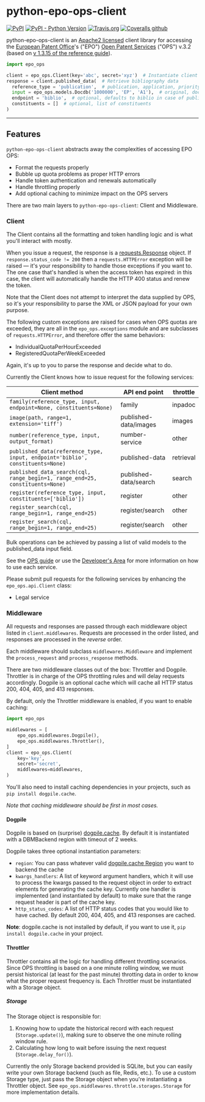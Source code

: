 # python-epo-ops-client

[![PyPI](https://img.shields.io/pypi/v/python-epo-ops-client)](https://pypi.org/project/python-epo-ops-client/)
[![PyPI - Python Version](https://img.shields.io/pypi/pyversions/python-epo-ops-client)](https://pypi.org/project/python-epo-ops-client/)
[![Travis.org](https://img.shields.io/travis/gsong/python-epo-ops-client)](https://travis-ci.org/gsong/python-epo-ops-client)
[![Coveralls github](https://img.shields.io/coveralls/github/gsong/python-epo-ops-client)](https://coveralls.io/github/gsong/python-epo-ops-client)

python-epo-ops-client is an [Apache2 licensed][apache license] client library
for accessing the [European Patent Office][epo]'s ("EPO") [Open Patent
Services][ops] ("OPS") v.3.2 (based on [v 1.3.15 of the reference guide][ops guide]).

```python
import epo_ops

client = epo_ops.Client(key='abc', secret='xyz')  # Instantiate client
response = client.published_data(  # Retrieve bibliography data
  reference_type = 'publication',  # publication, application, priority
  input = epo_ops.models.Docdb('1000000', 'EP', 'A1'),  # original, docdb, epodoc
  endpoint = 'biblio',  # optional, defaults to biblio in case of published_data
  constituents = []  # optional, list of constituents
)
```

---

## Features

`python-epo-ops-client` abstracts away the complexities of accessing EPO OPS:

- Format the requests properly
- Bubble up quota problems as proper HTTP errors
- Handle token authentication and renewals automatically
- Handle throttling properly
- Add optional caching to minimize impact on the OPS servers

There are two main layers to `python-epo-ops-client`: Client and Middleware.

### Client

The Client contains all the formatting and token handling logic and is what
you'll interact with mostly.

When you issue a request, the response is a [requests.Response][] object. If
`response.status_code != 200` then a `requests.HTTPError` exception will be
raised — it's your responsibility to handle those exceptions if you want to. The
one case that's handled is when the access token has expired: in this case, the
client will automatically handle the HTTP 400 status and renew the token.

Note that the Client does not attempt to interpret the data supplied by OPS, so
it's your responsibility to parse the XML or JSON payload for your own purpose.

The following custom exceptions are raised for cases when OPS quotas are
exceeded, they are all in the `epo_ops.exceptions` module and are subclasses of
`requests.HTTPError`, and therefore offer the same behaviors:

- IndividualQuotaPerHourExceeded
- RegisteredQuotaPerWeekExceeded

Again, it's up to you to parse the response and decide what to do.

Currently the Client knows how to issue request for the following services:

| Client method                                                                 | API end point         | throttle  |
| ----------------------------------------------------------------------------- | --------------------- | --------- |
| `family(reference_type, input, endpoint=None, constituents=None)`             | family                | inpadoc   |
| `image(path, range=1, extension='tiff')`                                      | published-data/images | images    |
| `number(reference_type, input, output_format)`                                | number-service        | other     |
| `published_data(reference_type, input, endpoint='biblio', constituents=None)` | published-data        | retrieval |
| `published_data_search(cql, range_begin=1, range_end=25, constituents=None)`  | published-data/search | search    |
| `register(reference_type, input, constituents=['biblio'])`                    | register              | other     |
| `register_search(cql, range_begin=1, range_end=25)`                           | register/search       | other     |
| `register_search(cql, range_begin=1, range_end=25)`                           | register/search       | other     |

Bulk operations can be achieved by passing a list of valid models to the
published_data input field.

See the [OPS guide][] or use the [Developer's Area][] for more information on
how to use each service.

Please submit pull requests for the following services by enhancing the
`epo_ops.api.Client` class:

- Legal service

### Middleware

All requests and responses are passed through each middleware object listed in
`client.middlewares`. Requests are processed in the order listed, and responses
are processed in the _reverse_ order.

Each middleware should subclass `middlewares.Middleware` and implement the
`process_request` and `process_response` methods.

There are two middleware classes out of the box: Throttler and Dogpile.
Throttler is in charge of the OPS throttling rules and will delay requests
accordingly. Dogpile is an optional cache which will cache all HTTP status 200,
404, 405, and 413 responses.

By default, only the Throttler middleware is enabled, if you want to enable
caching:

```python
import epo_ops

middlewares = [
    epo_ops.middlewares.Dogpile(),
    epo_ops.middlewares.Throttler(),
]
client = epo_ops.Client(
    key='key',
    secret='secret',
    middlewares=middlewares,
)
```

You'll also need to install caching dependencies in your projects, such as `pip install dogpile.cache`.

_Note that caching middleware should be first in most cases._

#### Dogpile

Dogpile is based on (surprise) [dogpile.cache][]. By default it is instantiated
with a DBMBackend region with timeout of 2 weeks.

Dogpile takes three optional instantiation parameters:

- `region`: You can pass whatever valid [dogpile.cache Region][] you want to
  backend the cache
- `kwargs_handlers`: A list of keyword argument handlers, which it will use to
  process the kwargs passed to the request object in order to extract elements
  for generating the cache key. Currently one handler is implemented (and
  instantiated by default) to make sure that the range request header is part of
  the cache key.
- `http_status_codes`: A list of HTTP status codes that you would like to have
  cached. By default 200, 404, 405, and 413 responses are cached.

**Note**: dogpile.cache is not installed by default, if you want to use it, `pip install dogpile.cache` in your project.

#### Throttler

Throttler contains all the logic for handling different throttling scenarios.
Since OPS throttling is based on a one minute rolling window, we must persist
historical (at least for the past minute) throtting data in order to know what
the proper request frequency is. Each Throttler must be instantiated with a
Storage object.

##### Storage

The Storage object is responsible for:

1.  Knowing how to update the historical record with each request
    (`Storage.update()`), making sure to observe the one minute rolling window
    rule.
2.  Calculating how long to wait before issuing the next request
    (`Storage.delay_for()`).

Currently the only Storage backend provided is SQLite, but you can easily write
your own Storage backend (such as file, Redis, etc.). To use a custom Storage
type, just pass the Storage object when you're instantiating a Throttler object.
See `epo_ops.middlewares.throttle.storages.Storage` for more implementation
details.

[apache license]: http://www.apache.org/licenses/LICENSE-2.0
[developer's area]: https://developers.epo.org/ops-v3-2/apis
[dogpile.cache region]: http://dogpilecache.readthedocs.org/en/latest/api.html#module-dogpile.cache.region
[dogpile.cache]: https://bitbucket.org/zzzeek/dogpile.cache
[epo]: http://epo.org
[ops guide]: http://documents.epo.org/projects/babylon/eponet.nsf/0/F3ECDCC915C9BCD8C1258060003AA712/$FILE/ops_v3.2_documentation%20_version_1.3.4_en.pdf
[ops]: http://www.epo.org/searching/free/ops.html
[requests.response]: http://requests.readthedocs.org/en/latest/user/advanced/#request-and-response-objects
